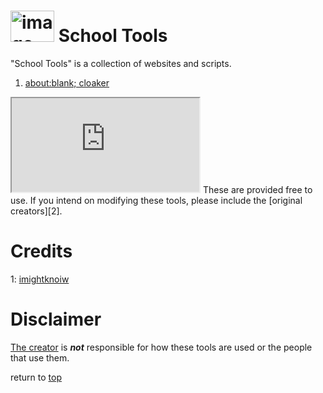 # <img src="https://i.ibb.co/DDKjf6n/image.png" alt="image" width="70px" height="50px" border="0"></img> School Tools
<a name="description"></a>"School Tools" is a collection of websites and scripts.


<ol>
  <li><a name="1" href="https://sonofa.netlify.app/" title="Hides URL as about:blank (for chrome/chromebooks)">about:blank; cloaker</a></li>
</ol>

<iframe src="https://bing.com"></iframe>
These are provided free to use.
If you intend on modifying these tools, please include the [original creators][2].

# Credits

1: [imightknoiw][1]

# Disclaimer

[The creator][1] is ___not___ responsible for how these tools are used or the people that use them.

return to [top](#school-tools)

[1]:https://github.com/imightknoiw
[2]:#credits
